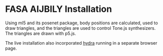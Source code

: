 # FASA AIJBILY Installation

Using ml5 and its posenet package, body positions are calculated, used to draw triangles, and the triangles are used to control Tone.js synthesizers. The triangles are drawn with p5.js.

The live installation also incorporated [hydra](https://bit.ly/3MV6yfN) running in a separate browser page. 
